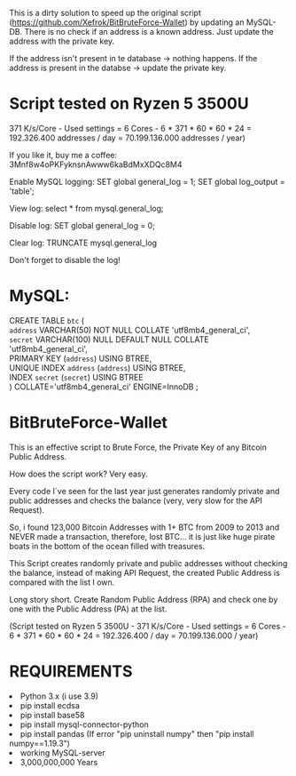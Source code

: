 This is a dirty solution to speed up the original script (https://github.com/Xefrok/BitBruteForce-Wallet) by updating an MySQL-DB. There is no check if an address is a known address. Just update the address with the private key.

If the address isn't present in te database -> nothing happens. If the address is present in the databse -> update the private key.

# Script tested on Ryzen 5 3500U
371 K/s/Core - Used settings = 6 Cores - 6 * 371 * 60 * 60 * 24 = 192.326.400 addresses / day = 70.199.136.000 addresses / year)

If you like it, buy me a coffee: 3Mnf8w4oPKFyknsnAwww6kaBdMxXDQc8M4

Enable MySQL logging: 
SET global general_log = 1;
SET global log_output = 'table';

View log:
select * from mysql.general_log;

Disable log:
SET global general_log = 0;

Clear log:
TRUNCATE mysql.general_log

Don't forget to disable the log!

# MySQL:

CREATE TABLE `btc` (<br>
	`address` VARCHAR(50) NOT NULL COLLATE 'utf8mb4_general_ci',<br>
	`secret` VARCHAR(100) NULL DEFAULT NULL COLLATE 'utf8mb4_general_ci',<br>
	PRIMARY KEY (`address`) USING BTREE,<br>
	UNIQUE INDEX `address` (`address`) USING BTREE,<br>
	INDEX `secret` (`secret`) USING BTREE<br>
)
COLLATE='utf8mb4_general_ci'
ENGINE=InnoDB
;

# BitBruteForce-Wallet
This is an effective script to Brute Force, the Private Key of any Bitcoin Public Address.

How does the script work? Very easy.

Every code I´ve seen for the last year just generates randomly private and public addresses and checks the balance (very, very slow for the API Request).

So, i found 123,000 Bitcoin Addresses with 1+ BTC from 2009 to 2013 and NEVER made a transaction, therefore, lost BTC... it is just like huge pirate boats in the bottom of the ocean filled with treasures.

This Script creates randomly private and public addresses without checking the balance, instead of making API Request, the created Public Address is compared with the list I own.

Long story short. Create Random Public Address (RPA) and check one by one with the Public Address (PA) at the list.

(Script tested on Ryzen 5 3500U - 371 K/s/Core - Used settings = 6 Cores - 6 * 371 * 60 * 60 * 24 = 192.326.400 / day = 70.199.136.000 / year)


# REQUIREMENTS
<li>Python 3.x (i use 3.9)</li>
<li>pip install ecdsa</li>
<li>pip install base58</li>
<li>pip install mysql-connector-python</li>
<li>pip install pandas (If error "pip uninstall numpy" then "pip install numpy==1.19.3")</li>
<li>working MySQL-server</li>
<li>3,000,000,000 Years</li>

